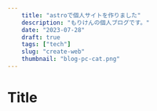 ```yaml
---
    title: "astroで個人サイトを作りました"
    description: "もりけんの個人ブログです。"
    date: "2023-07-28"
    draft: true
    tags: ["tech"]
    slug: "create-web"
    thumbnail: "blog-pc-cat.png"
---
```


# Title

